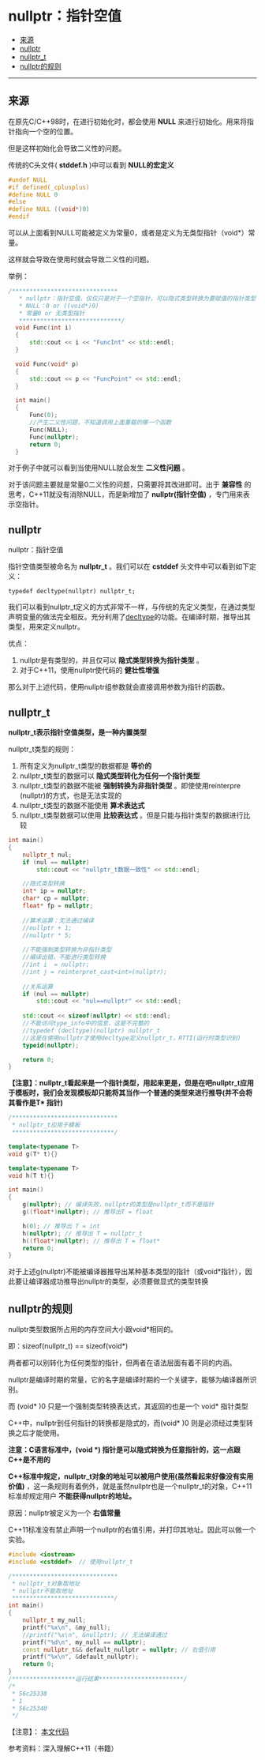 # nullptr：指针空值

- [来源](#来源)
- [nullptr](#nullptr)
- [nullptr_t](#nullptr_t)
- [nullptr的规则](#nullptr的规则)

--------------------

## 来源

在原先C/C++98时，在进行初始化时，都会使用 **NULL** 来进行初始化。用来将指针指向一个空的位置。

但是这样初始化会导致二义性的问题。

传统的C头文件( **stddef.h** )中可以看到 **NULL的宏定义** 

``` C++
#undef NULL
#if defined(_cplusplus)
#define NULL 0
#else
#define NULL ((void*)0)
#endif
```

可以从上面看到NULL可能被定义为常量0，或者是定义为无类型指针（void*）常量。

这样就会导致在使用时就会导致二义性的问题。

举例：

``` C++
/******************************    
   * nullptr：指针空值，仅仅只是对于一个空指针，可以隐式类型转换为要赋值的指针类型    
   * NULL：0 or ((void*)0)    
   * 常量0 or 无类型指针    
   *****************************/     
  void Func(int i)     
  {    
      std::cout << i << "FuncInt" << std::endl;    
  }    

  void Func(void* p)    
  {    
      std::cout << p << "FuncPoint" << std::endl;    
  }    

  int main()    
  {    
      Func(0);    
      //产生二义性问题，不知道调用上面重载的哪一个函数    
      Func(NULL);    
      Func(nullptr);                                                                          
      return 0;    
  }    
```

对于例子中就可以看到当使用NULL就会发生 **二义性问题** 。

对于该问题主要就是常量0二义性的问题，只需要将其改进即可。出于 **兼容性** 的思考，C++11就没有消除NULL，而是新增加了 **nullptr(指针空值)** ，专门用来表示空指针。

## nullptr

nullptr：指针空值

指针空值类型被命名为 **nullptr_t** 。我们可以在 **cstddef** 头文件中可以看到如下定义：

```
typedef decltype(nullptr) nullptr_t;
```

我们可以看到nullptr_t定义的方式非常不一样，与传统的先定义类型，在通过类型声明变量的做法完全相反。充分利用了[decltype]()的功能。在编译时期，推导出其类型，用来定义nullptr。

优点：

1. nullptr是有类型的，并且仅可以 **隐式类型转换为指针类型** 。
2. 对于C++11，使用nullptr使代码的 **健壮性增强** 

那么对于上述代码，使用nullptr组参数就会直接调用参数为指针的函数。

## nullptr_t

**nullptr_t表示指针空值类型，是一种内置类型**

nullptr_t类型的规则：

1. 所有定义为nullptr_t类型的数据都是 **等价的**
2. nullptr_t类型的数据可以 **隐式类型转化为任何一个指针类型**
3. nullptr_t类型的数据不能被 **强制转换为非指针类型** 。即使使用reinterpre <int> (nullptr)的方式，也是无法实现的
4. nullptr_t类型的数据不能使用 **算术表达式**
5. nullptr_t类型数据可以使用 **比较表达式** 。但是只能与指针类型的数据进行比较

``` c++
int main()
{
    nullptr_t nul;
    if (nul == nullptr)
        std::cout << "nullptr_t数据一致性" << std::endl; 

    //隐式类型转换
    int* ip = nullptr;
    char* cp = nullptr;
    float* fp = nullptr;
    
    //算术运算：无法通过编译
    //nullptr + 1;
    //nullptr * 5;
    
    //不能强制类型转换为非指针类型
    //编译出错，不能进行类型转换
    //int i  = nullptr;
    //int j = reinterpret_cast<int>(nullptr);
    
    //关系运算 
    if (nul == nullptr)
        std::cout << "nul==nullptr" << std::endl;
    
    std::cout << sizeof(nullptr) << std::endl; 
    //不能访问type_info中的信息，这是不完整的
    //typedef (decltype)(nullptr) nullptr_t
    //这是在使用nullptr才使用decltype定义nullptr_t，RTTI(运行时类型识别)
    typeid(nullptr);

    return 0;
}
```

**【注意】：nullptr_t看起来是一个指针类型，用起来更是，但是在吧nullptr_t应用于模板时，我们会发现模板却只能将其当作一个普通的类型来进行推导(并不会将其看作是T\* 指针)**

``` c++
/******************************
 * nullptr_t应用于模板
 *****************************/ 

template<typename T>
void g(T* t){}

template<typename T>
void h(T t){}

int main()
{
    g(nullptr); // 编译失败，nullptr的类型是nullptr_t而不是指针
    g((float*)nullptr); // 推导出T = float 

    h(0); // 推导出 T = int
    h(nullptr); // 推导出 T = nullptr_t 
    h((float*)nullptr); // 推导出 T = float*
    return 0;
}
```

对于上述g(nullptr)不能被编译器推导出某种基本类型的指针（或void*指针），因此要让编译器成功推导出nullptr的类型，必须要做显式的类型转换

## nullptr的规则

nullptr类型数据所占用的内存空间大小跟void*相同的。

即：sizeof(nullptr_t) == sizeof(void*)

两者都可以别转化为任何类型的指针，但两者在语法层面有着不同的内涵。

nullptr是编译时期的常量，它的名字是编译时期的一个关键字，能够为编译器所识别。

而 (void* )0 只是一个强制类型转换表达式，其返回的也是一个 void* 指针类型

C++中，nullptr到任何指针的转换都是隐式的，而(void* )0 则是必须经过类型转换之后才能使用。

 **注意：C语言标准中，(void \*) 指针是可以隐式转换为任意指针的，这一点跟C++是不用的**

**C++标准中规定，nullptr_t对象的地址可以被用户使用(虽然看起来好像没有实用价值)** ，这一条规则有着例外，就是虽然nullptr也是一个nullptr_t的对象，C++11标准却规定用户 **不能获得nullptr的地址。** 

原因：nullptr被定义为一个 **右值常量**

C++11标准没有禁止声明一个nullptr的右值引用，并打印其地址。因此可以做一个实验。

``` c++
#include <iostream>
#include <cstddef>  // 使用nullptr_t

/******************************
 * nullptr_t对象取地址
 * nullptr不能取地址
 *****************************/ 
int main()
{
    nullptr_t my_null;
    printf("%x\n", &my_null);
    //printf("%x\n", &nullptr); // 无法编译通过
    printf("%d\n", my_null == nullptr);
    const nullptr_t&& default_nullptr = nullptr; // 右值引用
    printf("%x\n", &default_nullptr);
    return 0;
} 
/******************运行结果************************/
/* 
 * 56c25338
 * 1
 * 56c25340
 */ 
```

【注意】： [本文代码](https://github.com/YKitty/Notes/blob/master/notes/C%2B%2B/C%2B%2B11/nullptr%EF%BC%9A%E6%8C%87%E9%92%88%E7%A9%BA%E5%80%BC.md )

参考资料：深入理解C++11（书籍）